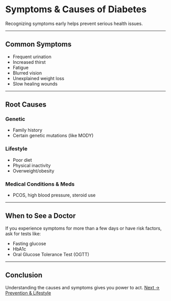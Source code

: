 # Symptoms & Causes of Diabetes

Recognizing symptoms early helps prevent serious health issues.

---

## Common Symptoms

- Frequent urination
- Increased thirst
- Fatigue
- Blurred vision
- Unexplained weight loss
- Slow healing wounds

---

## Root Causes

### Genetic
- Family history
- Certain genetic mutations (like MODY)

### Lifestyle
- Poor diet
- Physical inactivity
- Overweight/obesity

### Medical Conditions & Meds
- PCOS, high blood pressure, steroid use

---

## When to See a Doctor

If you experience symptoms for more than a few days or have risk factors, ask for tests like:
- Fasting glucose
- HbA1c
- Oral Glucose Tolerance Test (OGTT)

---

## Conclusion

Understanding the causes and symptoms gives you power to act. [Next → Prevention & Lifestyle](prevention_and_screening.md)

